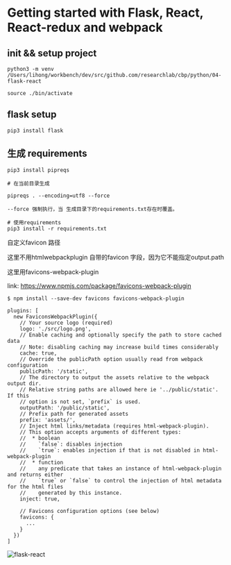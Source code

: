 # Getting started with Flask, React, React-redux and webpack

## init && setup project 

```
python3 -m venv /Users/lihong/workbench/dev/src/github.com/researchlab/cbp/python/04-flask-react

source ./bin/activate
```

## flask setup

```
pip3 install flask
```

## 生成 requirements 

```
pip3 install pipreqs

# 在当前目录生成

pipreqs . --encoding=utf8 --force

--force 强制执行，当 生成目录下的requirements.txt存在时覆盖。

# 使用requirements
pip3 install -r requirements.txt
```

自定义favicon 路径

这里不用htmlwebpackplugin 自带的favicon 字段，因为它不能指定output.path

这里用favicons-webpack-plugin

link: https://www.npmjs.com/package/favicons-webpack-plugin

```
$ npm install --save-dev favicons favicons-webpack-plugin

plugins: [
  new FaviconsWebpackPlugin({
    // Your source logo (required)
    logo: './src/logo.png',
    // Enable caching and optionally specify the path to store cached data
    // Note: disabling caching may increase build times considerably
    cache: true,
    // Override the publicPath option usually read from webpack configuration
    publicPath: '/static',
    // The directory to output the assets relative to the webpack output dir.
    // Relative string paths are allowed here ie '../public/static'. If this
    // option is not set, `prefix` is used.
    outputPath: '/public/static',
    // Prefix path for generated assets
    prefix: 'assets/',
    // Inject html links/metadata (requires html-webpack-plugin).
    // This option accepts arguments of different types:
    //  * boolean
    //    `false`: disables injection
    //    `true`: enables injection if that is not disabled in html-webpack-plugin
    //  * function
    //    any predicate that takes an instance of html-webpack-plugin and returns either
    //    `true` or `false` to control the injection of html metadata for the html files
    //    generated by this instance.
    inject: true,

    // Favicons configuration options (see below)
    favicons: {
      ...
    }
  })
]

```

![flask-react]('./fr.png')
